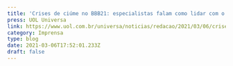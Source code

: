 ```yaml
---
title: 'Crises de ciúme no BBB21: especialistas falam como lidar com o sentimento'
press: UOL Universa
link: https://www.uol.com.br/universa/noticias/redacao/2021/03/06/crises-de-ciume-no-bbb21-especialistas-falam-como-lidar-com-o-sentimento.htm
category: Imprensa
type: blog
date: 2021-03-06T17:52:01.233Z
draft: false
---
```

